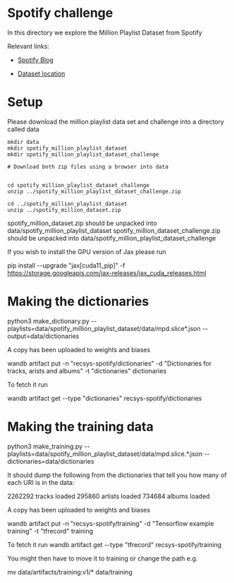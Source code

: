 Spotify challenge
=================

In this directory we explore the Million Playlist Dataset from Spotify

Relevant links:

* [Spotify Blog](https://research.atspotify.com/2020/09/the-million-playlist-dataset-remastered/)

* [Dataset location](https://www.aicrowd.com/challenges/spotify-million-playlist-dataset-challenge/dataset_files)

Setup
=====

Please download the million playlist data set and challenge into a directory called data

```
mkdir data
mkdir spotify_million_playlist_dataset
mkdir spotify_million_playlist_dataset_challenge

# Download both zip files using a browser into data


cd spotify_million_playlist_dataset_challenge
unzip ../spotify_million_playlist_dataset_challenge.zip

cd ../spotify_million_playlist_dataset
unzip ../spotify_million_dataset.zip

```

spotify_million_dataset.zip should be unpacked into data/spotify_million_playlist_dataset
spotify_million_dataset_challenge.zip should be unpacked into data/spotify_million_playlist_dataset_challenge

If you wish to install the GPU version of Jax please run

pip install --upgrade "jax[cuda11_pip]" -f https://storage.googleapis.com/jax-releases/jax_cuda_releases.html

Making the dictionaries
=======================

python3 make_dictionary.py --playlists=data/spotify_million_playlist_dataset/data/mpd.slice*.json --output=data/dictionaries

A copy has been uploaded to weights and biases

wandb artifact put -n "recsys-spotify/dictionaries" -d "Dictionaries for tracks, arists and albums" -t "dictionaries" dictionaries

To fetch it run

wandb artifact get --type "dictionaries" recsys-spotify/dictionaries

Making the training data
========================

python3 make_training.py --playlists=data/spotify_million_playlist_dataset/data/mpd.slice.*.json --dictionaries=data/dictionaries

It should dump the following from the dictionaries that tell you how many of each URI is in the data:

2262292 tracks loaded
295860 artists loaded
734684 albums loaded

A copy has been uploaded to weights and biases

wandb artifact put -n "recsys-spotify/training" -d "Tensorflow example training" -t "tfrecord" training

To fetch it run
wandb artifact get --type "tfrecord" recsys-spotify/training

You might then have to move it to training or change the path
e.g.

 mv data/artifacts/training\:v1/* data/training